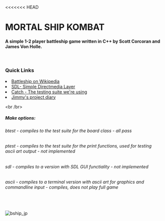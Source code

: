 <<<<<<< HEAD
# MORTAL SHIP KOMBAT
<h4> A simple 1-2 player battleship game written in C++ by Scott Corcoran and James Von Holle. </h4>
<br /br>
<h3> Quick Links </h3>
   <li><a href ="https://en.wikipedia.org/wiki/Battleship_%28game%29">Battleship on Wikipedia</a></li>
   <li><a href ="https://www.libsdl.org">SDL- Simple Directmedia Layer</a></li>
   <li><a href ="https://github.com/philsquared/Catch">Catch - The testing suite we're using</a></li>
   <li><a href ="https://docs.google.com/document/d/1AqDPRVojaPCbqRec-HJ-nUzsYWh6DT53DQo49lw5B6o/edit?usp=sharing">Jimmy's project diary</a></li>

<br /br>
   <h5> Make options: </h5>
   <h6> btest - compiles to the test suite for the board class - all pass </h6> 
   <h6> ptest - compiles to the test suite for the print functions, used for testing ascii art output - not implemented</h6> 
   <h6> sdl - compiles to a version with SDL GUI functiality - not implemented</h6>
   <h6> ascii - compiles to a terminal version with ascii art for graphics and commandline input - compiles, does not play full game</h6>
<br /br>
<br /br>
<img src="https://roosterillusionreviews.files.wordpress.com/2012/05/battleship-movie-poster-10.jpg" alt="bship_jp"> 
